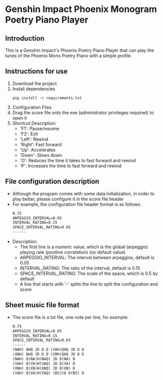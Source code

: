 # Genshin Impact Phoenix Monogram Poetry Piano Player

## Introduction
This is a Genshin Impact's Phoenix Poetry Piano Player that can play the tunes of the Phoenix Mono Poetry Piano with a simple profile.

## Instructions for use
1. Download the project
2. Install dependencies
    ```shell
    pip install -r requirements.txt
    ```
3. Configuration Files
4. Drag the score file onto the exe (administrator privileges required) to open it
5. Shortcut Description:
    - 'F1': Pause/resume
    - 'F2': Exit
    - 'Left': Rewind
    - 'Right': Fast forward
    - 'Up': Accelerates
    - 'Down': Slows down
    - 'O': Reduces the time it takes to fast forward and rewind
    - 'P': Increases the time to fast forward and rewind

## File configuration description
- Although the program comes with some data initialization, in order to play better, please configure it in the score file header
- For example, the configuration file header format is as follows:
    ```txt
    0.75
    ARPEGGIO_INTERVAL=0.05
    INTERVAL_RATING=0.15
    SPACE_INTERVAL_RATING=0.65
    ------
    ```
- Description:
    - The first line is a numeric value, which is the global (arpeggio) playing rate (positive correlation) (no default value)
    - ARPEGGIO_INTERVAL: The interval between arpeggios, default is 0.05
    - INTERVAL_RATING: The ratio of the interval, default is 0.15
    - SPACE_INTERVAL_RATING: The scale of the space, which is 0.5 by default
    - A line that starts with '-' splits the line to split the configuration and score

## Sheet music file format
- The score file is a txt file, one note per line, for example:
    ```txt
    0.75
    ARPEGGIO_INTERVAL=0.05
    INTERVAL_RATING=0.15
    SPACE_INTERVAL_RATING=0.65
    ------
    (NAH) QHQ JD D D (VAH)QHQ JD D D
    (XNH) QHQ JD D D (CMH)QHQ JD D D
    (NAH) Q(NA)H(NAQ) JD D(NA) D
    (VAH) Q(VA)H(VAQ) JD D(VA) D
    (XNH) Q(XN)H(XNQ) JD D(XN) D
    (VAH) Q(VA)H(VAQ) (BSJ)D D(BS) D
    ```